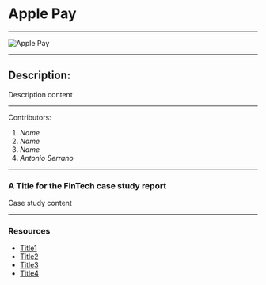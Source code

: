 # Apple Pay

---
![Apple Pay](https://pointofsale.com/wp-content/uploads/2017/11/apple-pay-logo.png)

---

## Description:
Description content

---

Contributors:


1. *Name*
2. *Name*
3. *Name*
4. *Antonio Serrano*

---

### A Title for the FinTech case study report

Case study content

---
### Resources
- [Title1](https://www.example.com)
- [Title2](https://www.example.com)
- [Title3](https://www.example.com)
- [Title4](https://www.example.com)
